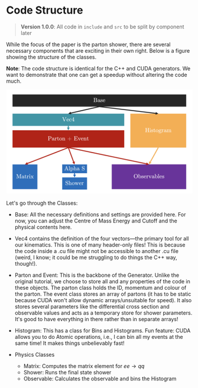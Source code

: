 # Code Structure

> **Version 1.0.0**: All code in `include` and `src` to be split by component later

While the focus of the paper is the parton shower, there are several necessary components that are exciting in their own right. Below is a figure showing the structure of the classes.

**Note**: The code structure is identical for the C++ and CUDA generators. We want to demonstrate that one can get a speedup without altering the code much.

![Structure of the Files](structure.png)

Let's go through the Classes:

- Base: All the necessary definitions and settings are provided here. For now, you can adjust the Centre of Mass Energy and Cutoff and the physical contents here.

- Vec4 contains the definition of the four vectors—the primary tool for all our kinematics. This is one of many header-only files! This is because the code inside a .cu file might not be accessible to another .cu file (weird, I know; it could be me struggling to do things the C++ way, though!).

- Parton and Event: This is the backbone of the Generator. Unlike the original tutorial, we choose to store all and any properties of the code in these objects. The parton class holds the ID, momentum and colour of the parton. The event class stores an array of partons (it has to be static because CUDA won't allow dynamic arrays/unsuitable for speed). It also stores several parameters like the differential cross section and observable values and acts as a temporary store for shower parameters. It's good to have everything in there rather than in separate arrays!

- Histogram: This has a class for Bins and Histograms. Fun feature: CUDA allows you to do Atomic operations, i.e., I can bin all my events at the same time! It makes things unbelievably fast!

- Physics Classes
  - Matrix: Computes the matrix element for $ee \to qq$
  - Shower: Runs the final state shower
  - Observable: Calculates the observable and bins the Histogram
